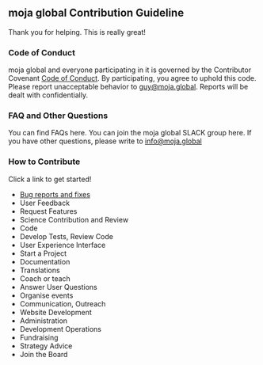 ## moja global Contribution Guideline

Thank you for helping. This is really great!


### Code of Conduct
moja global and everyone participating in it is governed by the Contributor Covenant [Code of Conduct](https://github.com/moja-global/.github/blob/master/CODE_OF_CONDUCT.md). By participating, you agree to uphold this code. Please report unacceptable behavior to guy@moja.global. Reports will be dealt with confidentially.


### FAQ and Other Questions
You can find FAQs here.
You can join the moja global SLACK group here.
If you have other questions, please write to info@moja.global


### How to Contribute
Click a link to get started!



*   [Bug reports and fixes](https://github.com/moja-global/.github/wiki/How-to-Report-Bugs)
*   User Feedback
*   Request Features
*   Science Contribution and Review
*   Code 
*   Develop Tests, Review Code
*   User Experience Interface
*   Start a Project
*   Documentation
*   Translations
*   Coach or teach 
*   Answer User Questions
*   Organise events
*   Communication, Outreach
*   Website Development
*   Administration
*   Development Operations
*   Fundraising
*   Strategy Advice
*   Join the Board
